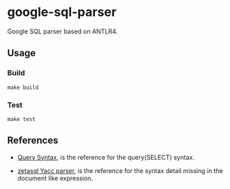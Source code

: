 # google-sql-parser

Google SQL parser based on ANTLR4.

## Usage

### Build

```shell
make build
```

### Test

```shell
make test
```

## References

- [Query Syntax](https://cloud.google.com/bigquery/docs/reference/standard-sql/query-syntax), is the reference for the query(SELECT) syntax.

- [zetasql Yacc parser](https://github.com/google/zetasql/blob/master/zetasql/parser/bison_parser.y), is the reference for the syntax detail missing in the document like expression.
